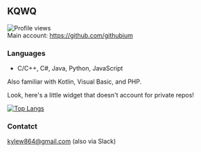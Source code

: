 ## KQWQ
![Profile views](https://gpvc.arturio.dev/kqwq)  
Main account: https://github.com/githubium

### Languages

- C/C++, C#, Java, Python, JavaScript

Also familiar with Kotlin, Visual Basic, and PHP.

Look, here's a little widget that doesn't account for private repos!

[![Top Langs](https://github-readme-stats.vercel.app/api/top-langs/?username=kqwq)](https://github.com/anuraghazra/github-readme-stats)

### Contatct

kylew864@gmail.com (also via Slack)
